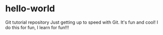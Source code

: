 # hello-world
Git tutorial repository
Just getting up to speed with Git. It's fun and cool! I do this for fun, I learn for fun!!!
